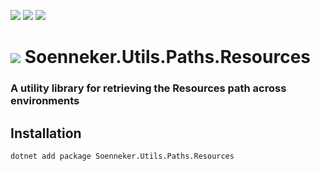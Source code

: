 ﻿[![](https://img.shields.io/nuget/v/soenneker.utils.paths.resources.svg?style=for-the-badge)](https://www.nuget.org/packages/soenneker.utils.paths.resources/)
[![](https://img.shields.io/github/actions/workflow/status/soenneker/soenneker.utils.paths.resources/publish-package.yml?style=for-the-badge)](https://github.com/soenneker/soenneker.utils.paths.resources/actions/workflows/publish-package.yml)
[![](https://img.shields.io/nuget/dt/soenneker.utils.paths.resources.svg?style=for-the-badge)](https://www.nuget.org/packages/soenneker.utils.paths.resources/)

# ![](https://user-images.githubusercontent.com/4441470/224455560-91ed3ee7-f510-4041-a8d2-3fc093025112.png) Soenneker.Utils.Paths.Resources
### A utility library for retrieving the Resources path across environments

## Installation

```
dotnet add package Soenneker.Utils.Paths.Resources
```
